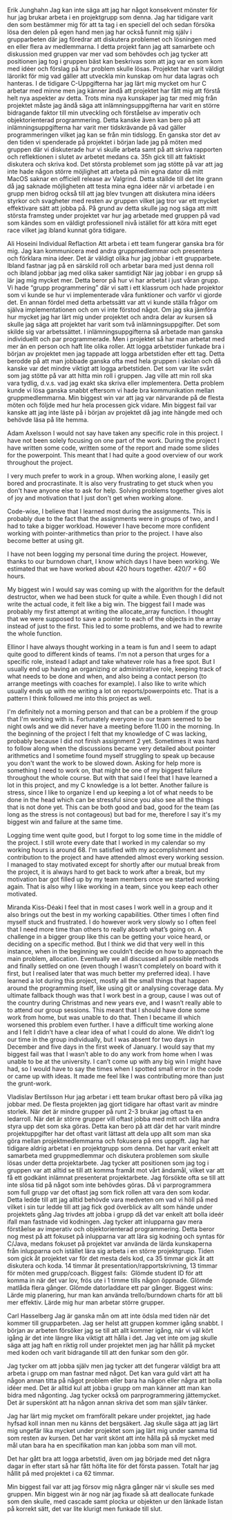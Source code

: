 
Erik Junghahn
Jag kan inte säga att jag har något konsekvent mönster för hur jag brukar arbeta i en
projektgrupp som denna. Jag har tidigare varit den som bestämmer mig för att ta tag i en
speciell del och sedan försöka lösa den delen på egen hand men jag har också funnit mig
själv i grupparbeten där jag föredrar att diskutera problemet och lösningen med en eller
flera av medlemmarna. I detta projekt fann jag att samarbete och diskussion med gruppen
var mer vad som behövdes och jag tycker att positionen jag tog i gruppen bäst kan beskrivas
som att jag var en som kom med idéer och förslag på hur problem skulle lösas.
Projektet har varit väldigt lärorikt för mig vad gäller att utveckla min kunskap om hur data
lagras och hanteras. I de tidigare C-Uppgifterna har jag lärt mig mycket om hur C arbetar
med minne men jag känner ändå att projektet har fått mig att förstå helt nya aspekter av
detta. Trots mina nya kunskaper jag tar med mig från projektet måste jag ändå säga att
inlämningsuppgifterna har varit en större bidragande faktor till min utveckling och förståelse
av imperativ och objektorienterad programmering. Detta kanske även kan bero på att
inlämningsuppgifterna har varit mer tidskrävande på vad gäller programmeringen vilket jag
kan se från min tidslogg. En ganska stor det av den tiden vi spenderade på projektet i början
lade jag på möten med gruppen där vi diskuterade hur vi skulle arbeta samt på att skriva
rapporten och reflektionen i slutet av arbetet medans ca. 35h gick till att faktiskt diskutera
och skriva kod.
Det största problemet som jag stötte på var att jag inte hade någon större möjlighet att
arbeta på min egna dator då mitt MacOS saknar en officiell release av Valgrind. Detta ställde
till det lite grann då jag saknade möjligheten att testa mina egna idéer när vi arbetade i en
grupp men bidrog också till att jag blev tvungen att diskutera mina idéers styrkor och
svagheter med resten av gruppen vilket jag tror var ett mycket effektivare sätt att jobba på.
På grund av detta skulle jag nog säga att mitt största framsteg under projektet var hur jag
arbetade med gruppen på vad som kändes som en väldigt professionell nivå istället för att
köra mitt eget race vilket jag ibland kunnat göra tidigare.




Ali Hoseini 
Individual Reflaction
Att arbeta i ett team fungerar ganska bra för mig. Jag kan kommunicera 	med andra gruppmedlemmar och presentera och förklara mina ideer. Det är väldigt olika hur jag jobbar i ett grupparbete. Ibland fastnar jag på en särskild roll och arbetar bara med just denna roll och ibland jobbar jag med olika saker samtidigt
När jag jobbar i en grupp så lär jag mig mycket mer. Detta beror på hur vi har arbetat i just våran grupp. Vi hade “grupp programmering” där vi satt i ett klassrum och hade projektor som vi kunde se hur vi implementerade våra funktioner och varför vi gjorde det. En annan fördel med detta arbetssätt var att vi kunde ställa frågor om själva implementationen och om vi inte förstod något.
Om jag ska jämföra hur mycket jag har lärt mig under projektet och andra delar av kursen så skulle jag säga att projektet har varit som två inlämningsuppgifter. Det som skilde sig var arbetssättet. I inlämningsuppgifterna så arbetade man ganska individuellt och par programmerade. Men i projektet så har man arbetat med mer än en person och haft lite olika roller.
Att logga arbetstider funkade bra i början av projektet men jag tappade att logga arbetstiden efter ett tag. Detta berodde på att man jobbade ganska ofta med hela gruppen i skolan och då kanske var det mindre viktigt att logga arbetstiden. 
Det som var lite svårt som jag stötte på var att hitta min roll i gruppen. Jag ville att min roll ska vara tydlig, d.v.s. vad jag exakt ska skriva eller implementera. Detta problem kunde vi lösa ganska snabbt eftersom vi hade bra kommunikation mellan gruppmedlemmarna. Min biggest win var att jag var närvarande på de flesta möten och följde med hur hela processen gick vidare. Min biggest fail var kanske att jag inte läste på i början av projektet då jag inte hängde med och behövde läsa på lite hemma. 



Adam Axelsson
I would not say have taken any specific role in this project. I have not been solely focusing on one part of the work. During the project I have written some code, written some of the report and made some slides for the powerpoint. This meant that I had quite a good overview of our work throughout the project.

I very much prefer to work in a group. When working alone, I easily get bored and procrastinate. It is also very frustrating to get stuck when you don't have anyone else to ask for help. Solving problems together gives alot of joy and motivation that I just don't get when working alone.

Code-wise, I believe that I learned most during the assignments. This is probably due to the fact that the assignments were in groups of two, and I had to take a bigger workload. However I have become more confident working with pointer-arithmetics than prior to the project. I have also become better at using git.

I have not been logging my personal time during the project. However, thanks to our burndown chart, I know which days I have been working. We estimated that we have worked about 420 hours together. 420/7 = 60 hours.

My biggest win I would say was coming up with the algorithm for the default destructor, when we had been stuck for quite a while. Even though I did not write the actual code, it felt like a big win. The biggest fail I made was probably my first attempt at writing the allocate_array function. I thought that we were supposed to save a pointer to each of the objects in the array instead of just to the first. This led to some problems, and we had to rewrite the whole function.


Ellinor 
I have always thought working in a team is fun and I seem to adapt quite good to different kinds of teams.
I'm not a person that urges for a specific role, instead I adapt and take whatever role has a free spot. But I usually end up having an organizing or administrative role, keeping track of what needs to be done and when, and also being a contact person (to arrange meetings with coaches for example). I also like to write which usually ends up with me writing a lot on reports/powerpoints etc. That is a pattern I think followed me into this project as well.

I'm definitely not a morning person and that can be a problem if the group that I'm working with is. Fortunately everyone in our team seemed to be night owls and we did never have a meeting before 11.00 in the morning.
In the beginning of the project I felt that my knowledge of C was lacking, probably because I did not finish assignment 2 yet. Sometimes it was hard to follow along when the discussions became very detailed about pointer arithmetics and I sometime found myself struggling to speak up because you don't want the work to be slowed down. Asking for help more is something I need to work on, that might be one of my biggest failure throughout the whole course. But with that said I feel that I have learned a lot in this project, and my C knowledge is a lot better. 
Another failure is stress, since I like to organize I end up keeping a lot of what needs to be done in the head which can be stressful since you also see all the things that is not done yet. This can be both good and bad, good for the team (as long as the stress is not contageous) but bad for me, therefore I say it's my biggest win and failure at the same time.

Logging time went quite good, but I forgot to log some time in the middle of the project. I still wrote every date that I worked in my calendar so my working hours is around 68. I'm satisfied with my accomplishment and contribution to the project and have attended almost every working session. I managed to stay motivated except for shortly after our mutual break from the project, it is always hard to get back to work after a break, but my motivation bar got filled up by my team members once we started working again. That is also why I like working in a team, since you keep each other motivated.


Miranda Kiss-Déaki
I feel that in most cases I work well in a group and it also brings out the best in my working
capabilities. Other times I often find myself stuck and frustrated. I do however work very slowly so
I often feel that I need more time than others to really absorb what’s going on. A challenge in a
bigger group like this can be getting your voice heard, or deciding on a specific method. But I
think we did that very well in this instance, when in the beginning we couldn’t decide on how to
approach the main problem, allocation. Eventually we all discussed all possible methods and
finally settled on one (even though I wasn’t completely on board with it first, but I realised later
that was much better my preferred idea).
I have learned a lot during this project, mostly all the small things that happen around the
programming itself, like using git or analysing coverage data.
My ultimate fallback though was that I work best in a group, cause I was out of the country during
Christmas and new years eve, and I wasn’t really able to to attend our group sessions. This meant
that I should have done some work from home, but was unable to do that. Then I became ill
which worsened this problem even further. I have a difficult time working alone and I felt I didn’t
have a clear idea of what I could do alone.
We didn’t log our time in the group individually, but I was absent for two days in December and
five days in the first week of January.
I would say that my biggest fail was that I wasn’t able to do any work from home when I was
unable to be at the university. I can’t come up with any big win I might have had, so I would have
to say the times when I spotted small error in the code or came up with ideas. It made me feel like
I was contributing more than just the grunt-work.


Vladislav Bertilsson
Hur jag arbetar i ett team brukar oftast bero på vilka jag jobbar med. De flesta projekten jag
gjort tidigare har oftast varit av mindre storlek. När det är mindre grupper på runt 2-3 brukar
jag oftast ta en ledarroll. När det är större grupper vill oftast jobba med mitt och låta andra
styra upp det som ska göras. Detta kan bero på att där det har varit mindre projektuppgifter
har det oftast varit lättast att dela upp allt som man ska göra mellan projektmedlemmarna
och fokusera på ens uppgift.
Jag har tidigare aldrig arbetat i en projektgrupp som denna. Det har varit enkelt att
samarbeta med gruppmedlemmar och diskutera problemen som skulle lösas under detta
projektarbete. Jag tycker att positionen som jag tog i gruppen var att alltid se till att komma
framåt mot vårt ändamål, vilket var att få ett godkänt inlämnat presenterat projektarbete. Jag
försökte ofta se till att inte slösa tid på något som inte behövdes göras. Då vi
parprogrammera som full grupp var det oftast jag som fick rollen att vara den som kodar.
Detta ledde till att jag alltid behövde vara medveten om vad vi höll på med vilket i sin tur
ledde till att jag fick god överblick av allt som hände under projektets gång
Jag trivdes att jobba i grupp då det var enkelt att bolla ideér ifall man fastnade vid
kodningen. Jag tycker att inlupparna gav mera förståelse av imperativ och objektorienterad
programmering. Detta beror nog mest på att fokuset på inlupparna var att lära sig kodning
och syntas för C/Java, medans fokuset på projektet var använda de lärda kunskaperna från
inlupparna och istället lära sig arbeta i en större projektgrupp.
Tiden som gick åt projektet var för det mesta dels kod, ca 35 timmar gick åt att diskutera och
koda. 14 timmar åt presentation/rapportskrivning, 13 timmar för möten med grupp/coach.
Biggest fails: ​ Glömde student ID för att komma in när det var lov, frös ute i 1 timme tills
någon öppnade. Glömde matlåda flera gånger. Glömde datorladdare ett par gånger.
Biggest wins: ​ Lärde mig planering, hur man kan använda trello/burndown charts för att bli
mer effektiv. Lärde mig hur man arbetar större grupper.


Carl Hasselberg
Jag är ganska mån om att inte ödsla med tiden när det kommer till grupparbeten. Jag ser helst att gruppen kommer igång snabbt. I början av arbeten försöker jag se till att allt kommer igång, när vi väl kört igång är det inte längre lika viktigt att hålla i det. Jag vet inte om jag skulle säga att jag haft en riktig roll under projektet men jag har hållit på mycket med koden och varit bidragande till att den funkar som den gör. 

Jag tycker om att jobba själv men jag tycker att det fungerar väldigt bra att arbeta i grupp om man fastnar med något. Det kan vara guld värt att ha någon annan titta på något problem eller bara ha någon eller några att bolla idéer med. Det är alltid kul att jobba i grupp om man känner att man kan bidra med någonting. Jag tycker också om parprogrammering jättemycket. Det är superskönt att ha någon annan skriva det som man själv tänker.

Jag har lärt mig mycket om framförallt pekare under projektet, jag hade hyfsad koll innan men nu känns det bergsäkert. Jag skulle säga att jag lärt mig ungefär lika mycket under projektet som jag lärt mig under samma tid som resten av kursen. Det har varit skönt att inte hålla på så mycket med mål utan bara ha en specifikation man kan jobba som man vill mot.

Det har gått bra att logga arbetstid, även om jag började med det några dagar in efter start så har fått höfta lite för det första passen.
Totalt har jag hållit på med projektet i ca 62 timmar.

Min biggest fail var att jag försov mig några gånger när vi skulle ses med gruppen.
Min biggest win är nog när jag fixade så att deallocate funkade som den skulle, med cascade samt plocka ur objekten ur den länkade listan på korrekt sätt, det var lite klurigt men funkade till slut.































